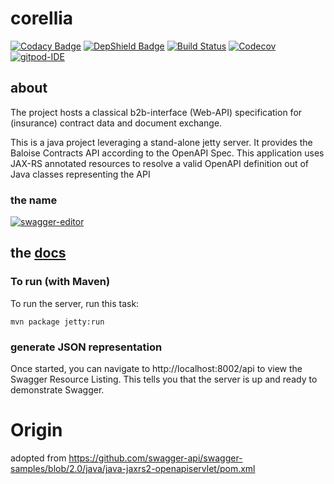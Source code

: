 # corellia

[![Codacy Badge](https://api.codacy.com/project/badge/Grade/bf6fa237dd934970991ecba2c66db23e)](https://app.codacy.com/app/baloise/corellia?utm_source=github.com&utm_medium=referral&utm_content=baloise/corellia&utm_campaign=Badge_Grade_Dashboard)
[![DepShield Badge](https://depshield.sonatype.org/badges/baloise/corellia/depshield.svg)](https://depshield.github.io)
[![Build Status](https://travis-ci.org/baloise/corellia.svg?branch=master)](https://travis-ci.org/baloise/corellia)
[![Codecov](https://img.shields.io/codecov/c/github/baloise/corellia.svg)](https://codecov.io/gh/baloise/corellia)
[![gitpod-IDE](https://img.shields.io/badge/open--IDE-as--gitpod-blue.svg?style=flat&label=openIDE)](https://gitpod.io#https://github.com/baloise/corellia)

## about

The project hosts a classical b2b-interface (Web-API) specification for (insurance) contract data and document exchange.

This is a java project leveraging a stand-alone jetty server. It provides the Baloise Contracts API according to the OpenAPI Spec. 
This application uses JAX-RS annotated resources to resolve a valid OpenAPI definition out of Java classes representing the API 


### the name
[![swagger-editor](https://img.shields.io/badge/open--API-in--editor-green.svg?style=flat&label=open-api)](https://editor.swagger.io/?url=https://raw.githubusercontent.com/baloise/corellia/JAVAMIG-3393/docs/swagger.json)

## the [docs](docs/index.md)

### To run (with Maven)
To run the server, run this task:

```
mvn package jetty:run
```

### generate JSON representation
Once started, you can navigate to http://localhost:8002/api to view the Swagger Resource Listing.
This tells you that the server is up and ready to demonstrate Swagger.

# Origin
adopted from https://github.com/swagger-api/swagger-samples/blob/2.0/java/java-jaxrs2-openapiservlet/pom.xml
